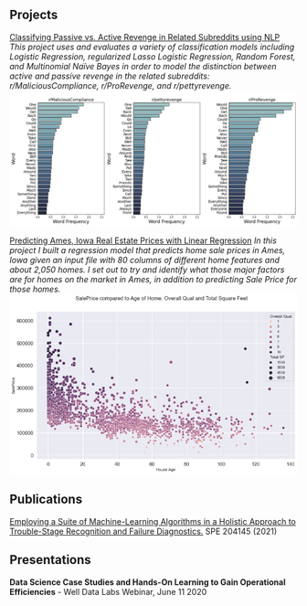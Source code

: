 ## Projects
[Classifying Passive vs. Active Revenge in Related Subreddits using NLP](https://github.com/ebsiegs/subreddit_nlp.git)
*This project uses and evaluates a variety of classification models including Logistic Regression, regularized Lasso Logistic Regression, Random Forest, and Multinomial Naïve Bayes in order to model the distinction between active and passive revenge in the related subreddits: r/MaliciousCompliance, r/ProRevenge, and r/pettyrevenge.*
![common words](images/common_words.jpg)

[Predicting Ames, Iowa Real Estate Prices with Linear Regression](https://github.com/ebsiegs/housing_price_prediction)
*In this project I built a regression model that predicts home sale prices in Ames, Iowa given an input file with 80 columns of different home features and about 2,050 homes. I set out to try and identify what those major factors are for homes on the market in Ames, in addition to predicting Sale Price for those homes.*
![overall_qual_age_sqft](images/overall_qual_age_sqft.png)


## Publications
[Employing a Suite of Machine-Learning Algorithms in a Holistic Approach to Trouble-Stage Recognition and Failure Diagnostics.](https://onepetro.org/SPEHFTC/proceedings-abstract/21HFTC/1-21HFTC/461792) SPE 204145 (2021)


## Presentations
**Data Science Case Studies and Hands-On Learning to Gain Operational Efficiencies** - Well Data Labs Webinar, June 11 2020
